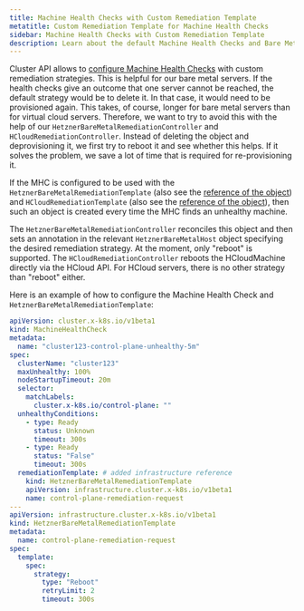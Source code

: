 ```yaml
---
title: Machine Health Checks with Custom Remediation Template
metatitle: Custom Remediation Template for Machine Health Checks
sidebar: Machine Health Checks with Custom Remediation Template
description: Learn about the default Machine Health Checks and Bare Metal Server Remediation Templates, and how to configure them.
---
```


Cluster API allows to [configure Machine Health Checks](https://cluster-api.sigs.k8s.io/tasks/automated-machine-management/healthchecking.html) with custom remediation strategies. This is helpful for our bare metal servers. If the health checks give an outcome that one server cannot be reached, the default strategy would be to delete it. In that case, it would need to be provisioned again. This takes, of course, longer for bare metal servers than for virtual cloud servers. Therefore, we want to try to avoid this with the help of our `HetznerBareMetalRemediationController` and `HCloudRemediationController`. Instead of deleting the object and deprovisioning it, we first try to reboot it and see whether this helps. If it solves the problem, we save a lot of time that is required for re-provisioning it.

If the MHC is configured to be used with the `HetznerBareMetalRemediationTemplate` (also see the [reference of the object](/docs/caph/03-reference/07-hetzner-bare-metal-remediation-template.md)) and `HCloudRemediationTemplate` (also see the [reference of the object](/docs/caph/03-reference/04-hcloud-remediation-template.md)), then such an object is created every time the MHC finds an unhealthy machine.

The `HetznerBareMetalRemediationController` reconciles this object and then sets an annotation in the relevant `HetznerBareMetalHost` object specifying the desired remediation strategy. At the moment, only "reboot" is supported.
The `HCloudRemediationController` reboots the HCloudMachine directly via the HCloud API. For HCloud servers, there is no other strategy than "reboot" either.

Here is an example of how to configure the Machine Health Check and `HetznerBareMetalRemediationTemplate`:

```yaml
apiVersion: cluster.x-k8s.io/v1beta1
kind: MachineHealthCheck
metadata:
  name: "cluster123-control-plane-unhealthy-5m"
spec:
  clusterName: "cluster123"
  maxUnhealthy: 100%
  nodeStartupTimeout: 20m
  selector:
    matchLabels:
      cluster.x-k8s.io/control-plane: ""
  unhealthyConditions:
    - type: Ready
      status: Unknown
      timeout: 300s
    - type: Ready
      status: "False"
      timeout: 300s
  remediationTemplate: # added infrastructure reference
    kind: HetznerBareMetalRemediationTemplate
    apiVersion: infrastructure.cluster.x-k8s.io/v1beta1
    name: control-plane-remediation-request
---
apiVersion: infrastructure.cluster.x-k8s.io/v1beta1
kind: HetznerBareMetalRemediationTemplate
metadata:
  name: control-plane-remediation-request
spec:
  template:
    spec:
      strategy:
        type: "Reboot"
        retryLimit: 2
        timeout: 300s
```
